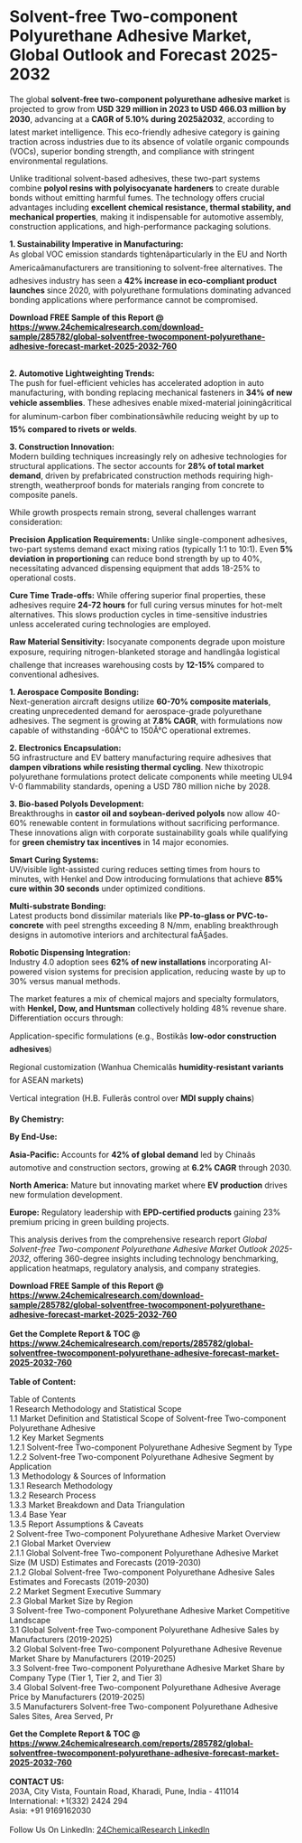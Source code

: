 <h1>Solvent-free Two-component Polyurethane Adhesive Market, Global Outlook and Forecast 2025-2032</h1><p>The global <strong>solvent-free two-component polyurethane adhesive market</strong> is projected to grow from <strong>USD 329 million in 2023 to USD 466.03 million by 2030</strong>, advancing at a <strong>CAGR of 5.10% during 2025â2032</strong>, according to latest market intelligence. This eco-friendly adhesive category is gaining traction across industries due to its absence of volatile organic compounds (VOCs), superior bonding strength, and compliance with stringent environmental regulations.</p><p>Unlike traditional solvent-based adhesives, these two-part systems combine <strong>polyol resins with polyisocyanate hardeners</strong> to create durable bonds without emitting harmful fumes. The technology offers crucial advantages including <strong>excellent chemical resistance, thermal stability, and mechanical properties</strong>, making it indispensable for automotive assembly, construction applications, and high-performance packaging solutions.</p><p><strong>1. Sustainability Imperative in Manufacturing:</strong><br>
As global VOC emission standards tightenâparticularly in the EU and North Americaâmanufacturers are transitioning to solvent-free alternatives. The adhesives industry has seen a <strong>42% increase in eco-compliant product launches</strong> since 2020, with polyurethane formulations dominating advanced bonding applications where performance cannot be compromised.</p><div><b>Download FREE Sample of this Report @ 
            <a href="https://www.24chemicalresearch.com/download-sample/285782/global-solventfree-twocomponent-polyurethane-adhesive-forecast-market-2025-2032-760">
            https://www.24chemicalresearch.com/download-sample/285782/global-solventfree-twocomponent-polyurethane-adhesive-forecast-market-2025-2032-760</a></b></div><br><p><strong>2. Automotive Lightweighting Trends:</strong><br>
The push for fuel-efficient vehicles has accelerated adoption in auto manufacturing, with bonding replacing mechanical fasteners in <strong>34% of new vehicle assemblies</strong>. These adhesives enable mixed-material joiningâcritical for aluminum-carbon fiber combinationsâwhile reducing weight by up to <strong>15% compared to rivets or welds</strong>.</p><p><strong>3. Construction Innovation:</strong><br>
Modern building techniques increasingly rely on adhesive technologies for structural applications. The sector accounts for <strong>28% of total market demand</strong>, driven by prefabricated construction methods requiring high-strength, weatherproof bonds for materials ranging from concrete to composite panels.</p><p>While growth prospects remain strong, several challenges warrant consideration:</p><p><strong>Precision Application Requirements:</strong> Unlike single-component adhesives, two-part systems demand exact mixing ratios (typically 1:1 to 10:1). Even <strong>5% deviation in proportioning</strong> can reduce bond strength by up to 40%, necessitating advanced dispensing equipment that adds 18-25% to operational costs.</p><p><strong>Cure Time Trade-offs:</strong> While offering superior final properties, these adhesives require <strong>24-72 hours</strong> for full curing versus minutes for hot-melt alternatives. This slows production cycles in time-sensitive industries unless accelerated curing technologies are employed.</p><p><strong>Raw Material Sensitivity:</strong> Isocyanate components degrade upon moisture exposure, requiring nitrogen-blanketed storage and handlingâa logistical challenge that increases warehousing costs by <strong>12-15%</strong> compared to conventional adhesives.</p><p><strong>1. Aerospace Composite Bonding:</strong><br>
Next-generation aircraft designs utilize <strong>60-70% composite materials</strong>, creating unprecedented demand for aerospace-grade polyurethane adhesives. The segment is growing at <strong>7.8% CAGR</strong>, with formulations now capable of withstanding -60Â°C to 150Â°C operational extremes.</p><p><strong>2. Electronics Encapsulation:</strong><br>
5G infrastructure and EV battery manufacturing require adhesives that <strong>dampen vibrations while resisting thermal cycling</strong>. New thixotropic polyurethane formulations protect delicate components while meeting UL94 V-0 flammability standards, opening a USD 780 million niche by 2028.</p><p><strong>3. Bio-based Polyols Development:</strong><br>
Breakthroughs in <strong>castor oil and soybean-derived polyols</strong> now allow 40-60% renewable content in formulations without sacrificing performance. These innovations align with corporate sustainability goals while qualifying for <strong>green chemistry tax incentives</strong> in 14 major economies.</p><p><strong>Smart Curing Systems:</strong><br>
    UV/visible light-assisted curing reduces setting times from hours to minutes, with Henkel and Dow introducing formulations that achieve <strong>85% cure within 30 seconds</strong> under optimized conditions.</p><p><strong>Multi-substrate Bonding:</strong><br>
    Latest products bond dissimilar materials like <strong>PP-to-glass or PVC-to-concrete</strong> with peel strengths exceeding 8 N/mm, enabling breakthrough designs in automotive interiors and architectural faÃ§ades.</p><p><strong>Robotic Dispensing Integration:</strong><br>
    Industry 4.0 adoption sees <strong>62% of new installations</strong> incorporating AI-powered vision systems for precision application, reducing waste by up to 30% versus manual methods.</p><p>The market features a mix of chemical majors and specialty formulators, with <strong>Henkel, Dow, and Huntsman</strong> collectively holding 48% revenue share. Differentiation occurs through:</p><p>Application-specific formulations (e.g., Bostikâs <strong>low-odor construction adhesives</strong>)</p><p>Regional customization (Wanhua Chemicalâs <strong>humidity-resistant variants</strong> for ASEAN markets)</p><p>Vertical integration (H.B. Fullerâs control over <strong>MDI supply chains</strong>)</p><p><strong>By Chemistry:</strong></p><p><strong>By End-Use:</strong></p><p><strong>Asia-Pacific:</strong> Accounts for <strong>42% of global demand</strong> led by Chinaâs automotive and construction sectors, growing at <strong>6.2% CAGR</strong> through 2030.</p><p><strong>North America:</strong> Mature but innovating market where <strong>EV production</strong> drives new formulation development.</p><p><strong>Europe:</strong> Regulatory leadership with <strong>EPD-certified products</strong> gaining 23% premium pricing in green building projects.</p><p>This analysis derives from the comprehensive research report <em>Global Solvent-free Two-component Polyurethane Adhesive Market Outlook 2025-2032</em>, offering 360-degree insights including technology benchmarking, application heatmaps, regulatory analysis, and company strategies.</p><div><b>Download FREE Sample of this Report @ 
            <a href="https://www.24chemicalresearch.com/download-sample/285782/global-solventfree-twocomponent-polyurethane-adhesive-forecast-market-2025-2032-760">
            https://www.24chemicalresearch.com/download-sample/285782/global-solventfree-twocomponent-polyurethane-adhesive-forecast-market-2025-2032-760</a></b></div><br><div><b>Get the Complete Report & TOC @ 
            <a href="https://www.24chemicalresearch.com/reports/285782/global-solventfree-twocomponent-polyurethane-adhesive-forecast-market-2025-2032-760">
            https://www.24chemicalresearch.com/reports/285782/global-solventfree-twocomponent-polyurethane-adhesive-forecast-market-2025-2032-760</a></b></div><br>
            <b>Table of Content:</b><p>Table of Contents<br />
1 Research Methodology and Statistical Scope<br />
1.1 Market Definition and Statistical Scope of Solvent-free Two-component Polyurethane Adhesive<br />
1.2 Key Market Segments<br />
1.2.1 Solvent-free Two-component Polyurethane Adhesive Segment by Type<br />
1.2.2 Solvent-free Two-component Polyurethane Adhesive Segment by Application<br />
1.3 Methodology & Sources of Information<br />
1.3.1 Research Methodology<br />
1.3.2 Research Process<br />
1.3.3 Market Breakdown and Data Triangulation<br />
1.3.4 Base Year<br />
1.3.5 Report Assumptions & Caveats<br />
2 Solvent-free Two-component Polyurethane Adhesive Market Overview<br />
2.1 Global Market Overview<br />
2.1.1 Global Solvent-free Two-component Polyurethane Adhesive Market Size (M USD) Estimates and Forecasts (2019-2030)<br />
2.1.2 Global Solvent-free Two-component Polyurethane Adhesive Sales Estimates and Forecasts (2019-2030)<br />
2.2 Market Segment Executive Summary<br />
2.3 Global Market Size by Region<br />
3 Solvent-free Two-component Polyurethane Adhesive Market Competitive Landscape<br />
3.1 Global Solvent-free Two-component Polyurethane Adhesive Sales by Manufacturers (2019-2025)<br />
3.2 Global Solvent-free Two-component Polyurethane Adhesive Revenue Market Share by Manufacturers (2019-2025)<br />
3.3 Solvent-free Two-component Polyurethane Adhesive Market Share by Company Type (Tier 1, Tier 2, and Tier 3)<br />
3.4 Global Solvent-free Two-component Polyurethane Adhesive Average Price by Manufacturers (2019-2025)<br />
3.5 Manufacturers Solvent-free Two-component Polyurethane Adhesive Sales Sites, Area Served, Pr</p><div><b>Get the Complete Report & TOC @ 
            <a href="https://www.24chemicalresearch.com/reports/285782/global-solventfree-twocomponent-polyurethane-adhesive-forecast-market-2025-2032-760">
            https://www.24chemicalresearch.com/reports/285782/global-solventfree-twocomponent-polyurethane-adhesive-forecast-market-2025-2032-760</a></b></div><br><b>CONTACT US:</b><br>
            203A, City Vista, Fountain Road, Kharadi, Pune, India - 411014<br>
            International: +1(332) 2424 294<br>
            Asia: +91 9169162030 <br><br>
            Follow Us On LinkedIn: <a href="https://www.linkedin.com/company/24chemicalresearch/">24ChemicalResearch LinkedIn</a>